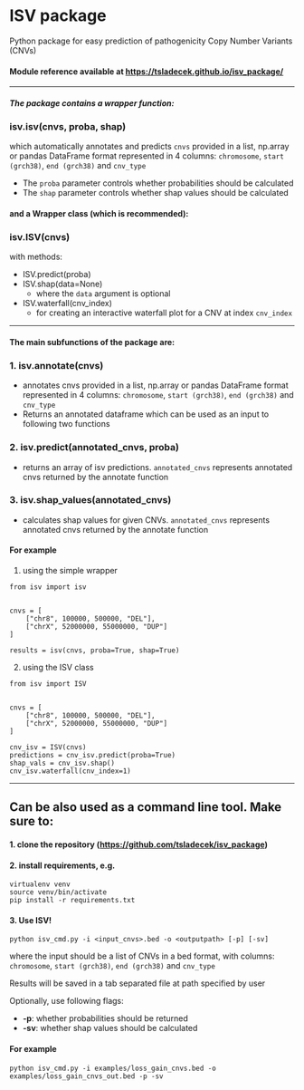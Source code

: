 # ISV package

Python package for easy prediction of pathogenicity Copy Number Variants (CNVs)

#### Module reference available at https://tsladecek.github.io/isv_package/

---

##### The package contains a wrapper function:
### isv.isv(cnvs, proba, shap)
which automatically annotates and predicts `cnvs` provided in a list, np.array or pandas DataFrame format represented in 4 columns: `chromosome`, `start (grch38)`, `end (grch38)` and `cnv_type`

- The `proba` parameter controls whether probabilities should be calculated
- The `shap` parameter controls whether shap values should be calculated

#### and a Wrapper class (which is recommended):
### isv.ISV(cnvs)

with methods:
- ISV.predict(proba)
- ISV.shap(data=None)
  - where the `data` argument is optional
- ISV.waterfall(cnv_index)
  - for creating an interactive waterfall plot for a CNV at index `cnv_index`

---
#### The main subfunctions of the package are:

### 1. isv.annotate(cnvs)
- annotates cnvs provided in a list, np.array or pandas DataFrame format represented in 4 columns: `chromosome`, `start (grch38)`, `end (grch38)` and `cnv_type`
- Returns an annotated dataframe which can be used as an input to following two functions

### 2. isv.predict(annotated_cnvs, proba)
- returns an array of isv predictions. `annotated_cnvs` represents annotated cnvs returned by the annotate function

### 3. isv.shap_values(annotated_cnvs)
- calculates shap values for given CNVs. `annotated_cnvs` represents annotated cnvs returned by the annotate function

#### For example
1. using the simple wrapper
```
from isv import isv


cnvs = [
    ["chr8", 100000, 500000, "DEL"],
    ["chrX", 52000000, 55000000, "DUP"]
] 

results = isv(cnvs, proba=True, shap=True)
```

2. using the ISV class
```
from isv import ISV


cnvs = [
    ["chr8", 100000, 500000, "DEL"],
    ["chrX", 52000000, 55000000, "DUP"]
] 

cnv_isv = ISV(cnvs)
predictions = cnv_isv.predict(proba=True)
shap_vals = cnv_isv.shap()
cnv_isv.waterfall(cnv_index=1)
```

---
## Can be also used as a command line tool. Make sure to:

#### 1. clone the repository (https://github.com/tsladecek/isv_package)
#### 2. install requirements, e.g.

```
virtualenv venv
source venv/bin/activate
pip install -r requirements.txt
```

#### 3. Use ISV!
```
python isv_cmd.py -i <input_cnvs>.bed -o <outputpath> [-p] [-sv]
```
where the input should be a list of CNVs in a bed format, with columns: `chromosome`, `start (grch38)`, `end (grch38)` and `cnv_type`

Results will be saved in a tab separated file at path specified by user

Optionally, use following flags:
- **-p**: whether probabilities should be returned
- **-sv**: whether shap values should be calculated

#### For example

```
python isv_cmd.py -i examples/loss_gain_cnvs.bed -o examples/loss_gain_cnvs_out.bed -p -sv
```
